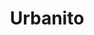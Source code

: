---
title: "Urbanito"
url: /ciudad-autonoma-de-buenos-aires/urbanito-avenida-jose-maria-moreno/
shop: ropa
---